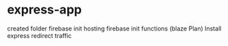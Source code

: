 # express-app

 created folder
 firebase init hosting
 firebase init functions (blaze Plan)
Install express
redirect traffic
